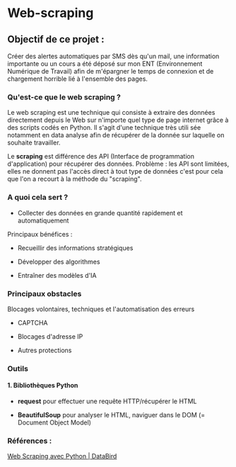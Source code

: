 # Web-scraping

## Objectif de ce projet : 
Créer des alertes automatiques par SMS dès qu'un mail, une information importante ou un cours a été déposé sur mon ENT (Environnement Numérique de Travail) afin de m'épargner le temps de connexion et de chargement horrible lié à l'ensemble des pages.

### Qu'est-ce que le web scraping ?

Le web scraping est une technique qui consiste à extraire des données directement depuis le Web sur n'importe quel type de page internet grâce à des scripts codés en Python. Il s'agit d'une technique très utili  sée notamment en data analyse afin de récupérer de la donnée sur laquelle on souhaite travailler.

Le **scraping** est différence des API (Interface de programmation d'application) pour récupérer des données. Problème : les API sont limitées, elles ne donnent pas l'accès direct à tout type de données c'est pour cela que l'on a recourt à la méthode du "scraping".

### A quoi cela sert ? 

* Collecter des données en grande quantité rapidement et automatiquement

Principaux bénéfices : 

* Recueillir des informations stratégiques 

* Développer des algorithmes 

* Entraîner des modèles d'IA 

### Principaux obstacles 

Blocages volontaires, techniques et l'automatisation des erreurs

- CAPTCHA 

- Blocages d'adresse IP 

- Autres protections

### Outils

#### 1. Bibliothèques Python

- **request** pour effectuer une requête HTTP/récupérer le HTML

- **BeautifulSoup** pour analyser le HTML, naviguer dans le DOM (= Document Object Model)

### Références : 

[Web Scraping avec Python | DataBird ](https://www.data-bird.co/blog/web-scraping-python)
